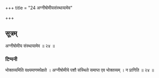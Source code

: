 +++
title = "24 अग्नीषोमीयसंस्थायामेव"

+++
## सूत्रम्
अग्नीषोमीय संस्थायामेव ॥ २४ ॥  
### टिप्पनी
भोक्तव्यमिति वक्ष्यमाणमपेक्षते । अग्नीषोमीये पशौ संस्थिते समाप्त एव भोक्तव्यम् । न प्रागिति ॥ २४ ॥  
